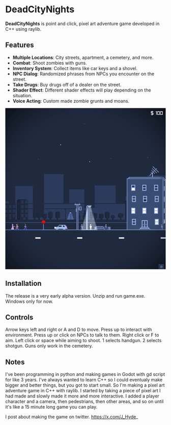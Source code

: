 # DeadCityNights

**DeadCityNights** is point and click, pixel art adventure game developed in C++ using raylib. 

## Features
- **Multiple Locations**: City streets, apartment, a cemetery, and more.
- **Combat**: Shoot zombies with guns.
- **Inventory System**: Collect items like car keys and a shovel.
- **NPC Dialog**: Randomized phrases from NPCs you encounter on the street.
- **Take Drugs**: Buy drugs off of a dealer on the street.
- **Shader Effect**: Different shader effects will play depending on the situation.
- **Voice Acting**: Custom made zombie grunts and moans.

![Screenshot of the game](ScreenShot0.png)

## Installation
The release is a very early alpha version. Unzip and run game.exe. Windows only for now. 

## Controls
Arrow keys left and right or A and D to move. Press up to interact with environment. Press up or click on NPCs to talk to them. Right click or F to aim. Left click or space while aiming to shoot. 1 selects handgun. 2 selects shotgun. Guns only work in the cemetery.

## Notes
I've been programming in python and making games in Godot with gd script for like 3 years. I've always wanted to learn C++ so I could eventualy make bigger and better things, but you got to start small. So I'm making a pixel art adventure game in C++ with raylib. I started by taking a piece of pixel art I had made and slowly made it more and more interactive. I added a player character and a camera, then pedestrians, then other areas, and so on until it's like a 15 minute long game you can play.



I post about making the game on twitter. https://x.com/J_Hyde_